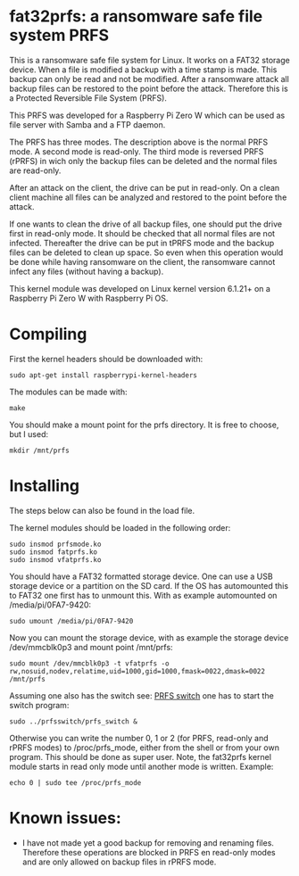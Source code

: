 # fat32prfs: a ransomware safe file system PRFS

This is a ransomware safe file system for Linux. It works on a FAT32 storage device. When a file is modified a backup with a time stamp is made. This backup can only be read and not be modified. After a ransomware attack all backup files can be restored to the point before the attack. Therefore this is a Protected Reversible File System (PRFS).

This PRFS was developed for a Raspberry Pi Zero W which can be used as file server with Samba and a FTP daemon. 

The PRFS has three modes. The description above is the normal PRFS mode. A second mode is read-only. The third mode is reversed PRFS (rPRFS) in wich only the backup files can be deleted and the normal files are read-only.

After an attack on the client, the drive can be put in read-only. On a clean client machine all files can be analyzed and restored to the point before the attack.

If one wants to clean the drive of all backup files, one should put the drive first in read-only mode. It should be checked that all normal files are not infected. Thereafter the drive can be put in tPRFS mode and the backup files can be deleted to clean up space. So even when this operation would be done while having ransomware on the client, the ransomware cannot infect any files (without having a backup). 

This kernel module was developed on Linux kernel version 6.1.21+ on a Raspberry Pi Zero W with Raspberry Pi OS.

# Compiling
First the kernel headers should be downloaded with:
```
sudo apt-get install raspberrypi-kernel-headers
```

The modules can be made with:
```
make
```

You should make a mount point for the prfs directory. It is free to choose, but I used:
```
mkdir /mnt/prfs
```

# Installing 
The steps below can also be found in the load file.

The kernel modules should be loaded in the following order: 
```
sudo insmod prfsmode.ko
sudo insmod fatprfs.ko
sudo insmod vfatprfs.ko
```

You should have a FAT32 formatted storage device. One can use a USB storage device or a partition on the SD card. If the OS has automounted this to FAT32 one first has to unmount this. With as example automounted on /media/pi/0FA7-9420:
```
sudo umount /media/pi/0FA7-9420
```

Now you can mount the storage device, with as example the storage device /dev/mmcblk0p3 and mount point /mnt/prfs:
```
sudo mount /dev/mmcblk0p3 -t vfatprfs -o rw,nosuid,nodev,relatime,uid=1000,gid=1000,fmask=0022,dmask=0022 /mnt/prfs
```

Assuming one also has the switch see: [PRFS switch](https://github.com/elbojvv/prfsswitch) one has to start the switch program:
```
sudo ../prfsswitch/prfs_switch &
```

Otherwise you can write the number 0, 1 or 2 (for PRFS, read-only and rPRFS modes) to /proc/prfs_mode, either from the shell or from your own program. This should be done as super user. Note, the fat32prfs kernel module starts in read only mode until another mode is written. Example:
```
echo 0 | sudo tee /proc/prfs_mode 
```

# Known issues:
- I have not made yet a good backup for removing and renaming files. Therefore these operations are blocked in PRFS en read-only modes and are only allowed on backup files in rPRFS mode. 
